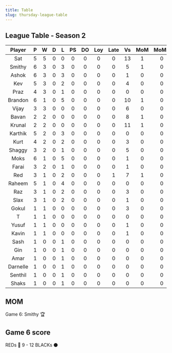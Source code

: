 ```yaml
---
title: Table
slug: thursday-league-table
---
```


## League Table - Season 2

**Player**|**P**|**W**|**D**|**L**|**PS**|**DO**|**Loy**|**Late**|**Vs**|**MoM**|**MoMS**|**Tot**|**Ave**
:-----:|:-----:|:-----:|:-----:|:-----:|:-----:|:-----:|:-----:|:-----:|:-----:|:-----:|:-----:|:-----:|:-----:
Sat|5|5|0|0|0|0|0|0|13|1|0|23|4.6
Smithy|6|3|0|3|0|0|0|0|5|1|0|18|3
Ashok|6|3|0|3|0|0|0|0|1|0|0|15|2.5
Kev|5|3|0|2|0|0|0|0|4|0|0|14|2.8
Praz|4|3|0|1|0|0|0|0|0|0|0|13|3.25
Brandon|6|1|0|5|0|0|0|0|10|1|0|12|2
Vijay|3|3|0|0|0|0|0|0|6|0|0|12|4
Bavan|2|2|0|0|0|0|0|0|8|1|0|11|5.5
Krunal|2|2|0|0|0|0|0|0|11|1|0|11|5.5
Karthik|5|2|0|3|0|0|0|0|0|0|0|11|2.2
Kurt|4|2|0|2|0|0|0|0|3|0|0|10|2.5
Shaggy|3|2|0|1|0|0|0|0|5|0|0|9|3
Moks|6|1|0|5|0|0|0|0|1|0|0|9|1.5
Farai|3|2|0|1|0|0|0|0|1|0|0|9|3
Red|3|1|0|2|0|0|0|1|7|1|0|8|2.66
Raheem|5|1|0|4|0|0|0|0|0|0|0|8|1.6
Raz|3|1|0|2|0|0|0|0|3|0|0|6|2
Slax|3|1|0|2|0|0|0|0|1|0|0|6|2
Gokul|1|1|0|0|0|0|0|0|3|0|0|4|4
T|1|1|0|0|0|0|0|0|0|0|0|4|4
Yusuf|1|1|0|0|0|0|0|0|1|0|0|4|4
Kavin|1|1|0|0|0|0|0|0|1|0|0|4|4
Sash|1|0|0|1|0|0|0|0|0|0|0|1|1
Gin|1|0|0|1|0|0|0|0|0|0|0|1|1
Amar|1|0|0|1|0|0|0|0|0|0|0|1|1
Darnelle|1|0|0|1|0|0|0|0|0|0|0|1|1
Senthil|1|0|0|1|0|0|0|0|0|0|0|1|1
Shaks|1|0|0|1|0|0|0|0|0|0|0|1|1

## MOM 

Game 6: Smithy 🏆


## Game 6 score

REDs 🔴 9 - 12 BLACKs ⚫️


